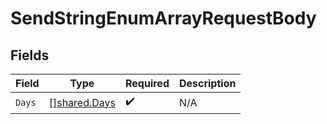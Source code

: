 # SendStringEnumArrayRequestBody


## Fields

| Field                                        | Type                                         | Required                                     | Description                                  |
| -------------------------------------------- | -------------------------------------------- | -------------------------------------------- | -------------------------------------------- |
| `Days`                                       | [][shared.Days](../../models/shared/days.md) | :heavy_check_mark:                           | N/A                                          |